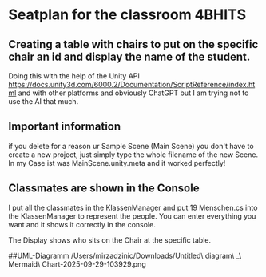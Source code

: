 # Seatplan for the classroom 4BHITS

## Creating a table with chairs to put on the specific chair an id and display the name of the student.
 
Doing this with the help of the Unity API https://docs.unity3d.com/6000.2/Documentation/ScriptReference/index.html 
and with other platforms and obviously ChatGPT but I am trying not to use the AI that much. 

## Important information

if you delete for a reason ur Sample Scene (Main Scene) you don't have to create a new project, just simply type the whole filename of the new Scene. In my Case ist was MainScene.unity.meta and it worked perfectly!

## Classmates are shown in the Console

I put all the classmates in the KlassenManager and put 19 Menschen.cs into the KlassenManager to represent the people. You can enter everything you want and it shows it correctly in the console.

The Display shows who sits on the Chair at the specific table.

##UML-Diagramm 
/Users/mirzadzinic/Downloads/Untitled\ diagram\ _\ Mermaid\ Chart-2025-09-29-103929.png 
